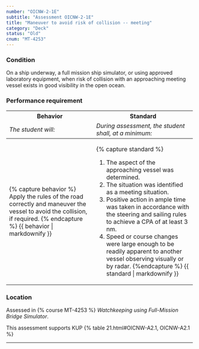```yaml
---
number: "OICNW-2-1E"
subtitle: "Assessment OICNW-2-1E"
title: "Maneuver to avoid risk of collision -- meeting"
category: "Deck"
status: "Old"
cnum: "MT-4253"
---
```

### Condition

On a ship underway, a full mission ship simulator, or using approved laboratory equipment, when risk of collision with an approaching meeting vessel exists in good visibility in the open ocean.

### Performance requirement 

<table width='100%' class='Guidelines'>
 <thead>
 <tr>
     <th class='thirty'>Behavior</th>
     <th class='seventy'>Standard</th>
 </tr>
 <tr>
     <td><em>The student will:</em></td>
     <td><em>During assessment, the student shall, at a minimum:</em></td>
 </tr>
 </thead>
 <tbody>
 

<tr><td>

{% capture behavior %}
Apply the rules of the road correctly and maneuver the vessel to avoid the collision, if required.
{% endcapture %}
{{ behavior | markdownify }}

</td><td>

{% capture standard %}
1. The aspect of the approaching vessel was determined.
2. The situation was identified as a meeting situation.
3. Positive action in ample time was taken in accordance with the steering and sailing rules to achieve a CPA of at least 3 nm.
4. Speed or course changes were large enough to be readily apparent to another vessel observing visually or by radar.
{%endcapture %}
{{ standard | markdownify }}

</td></tr>



 </tbody>
 </table>

### Location

Assessed in  {% course  MT-4253 %}  *Watchkeeping using Full-Mission Bridge Simulator*.

This assessment supports KUP {% table 21.html#OICNW-A2.1, OICNW-A2.1 %}

***

